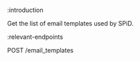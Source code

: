 :introduction

Get the list of email templates used by SPiD.

:relevant-endpoints

POST /email_templates
